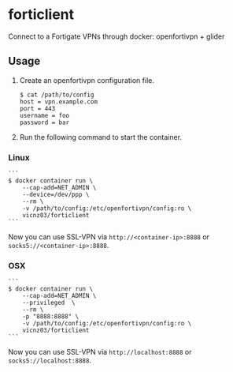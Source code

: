 # forticlient

Connect to a Fortigate VPNs through docker: openfortivpn + glider

## Usage

1. Create an openfortivpn configuration file.

    ```
    $ cat /path/to/config
    host = vpn.example.com
    port = 443
    username = foo
    password = bar
    ```

2. Run the following command to start the container.

### Linux
    ```
    $ docker container run \
        --cap-add=NET_ADMIN \
        --device=/dev/ppp \
        --rm \
        -v /path/to/config:/etc/openfortivpn/config:ro \
        vicnz03/forticlient
    ```

Now you can use SSL-VPN via `http://<container-ip>:8888` or `socks5://<container-ip>:8888`.

### OSX
    ```
    $ docker container run \
        --cap-add=NET_ADMIN \
        --privileged  \
        --rm \
        -p "8888:8888" \
        -v /path/to/config:/etc/openfortivpn/config:ro \
        vicnz03/forticlient
    ```
Now you can use SSL-VPN via `http://localhost:8888` or `socks5://localhost:8888`.